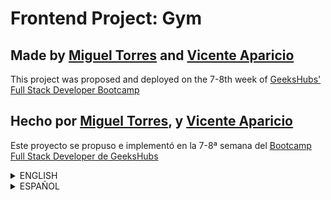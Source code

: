 # Frontend Project: Gym
## Made by [Miguel Torres](https://github.com/migueltmsp) and [Vicente Aparicio](https://github.com/VicenteAparicio)<br>
This project was proposed and deployed on the 7-8th week of [GeeksHubs' Full Stack Developer Bootcamp](https://geekshubsacademy.com/)

## Hecho por [Miguel Torres](https://github.com/migueltmsp), y [Vicente Aparicio](https://github.com/VicenteAparicio)<br>
Este proyecto se propuso e implementó en la 7-8ª semana del [Bootcamp Full Stack Developer de GeeksHubs](https://geekshubsacademy.com/)

<details><summary>ENGLISH</summary>

## Goal and used technologies

This is the second part of a Full Stack project, namely, a website for a gym chain. The requirements for this only-frontend work were the following: <br>

* Home/Main View
* Login View
* Sign Up View
* Appointments View
    * Individual (for each user)
    * List All (Admin)

The technologies we used were: <br> <br>
<img src="https://camo.githubusercontent.com/3e9f1d82233cb9a42ed30a63d093f2b4502d879301f8cce220de7f0d3b84f5bf/687474703a2f2f33636f6e31342e62697a2f636f64652f5f646174612f6a732f696e74726f2f6a732d6c6f676f2e706e67" width= "70vw" height = "70vh" >
<img src="https://cdn.iconscout.com/icon/free/png-256/node-js-3-1174937.png" width= "70vw" height = "70vh" >
<img src="https://ps.w.org/jwt-auth/assets/icon-256x256.png?rev=2298869" width= "70vw" height = "70vh" >
<img src="https://www.shareicon.net/data/256x256/2016/07/08/117367_logo_512x512.png" width= "70vw" height = "70vh" >
<img src="https://cdn.iconscout.com/icon/free/png-256/redux-283024.png" width= "70vw" height = "70vh" >

## Project deployment

Clone the project from [here]().

Install the needed dependencies (on Bash): 
```
npm i
```

This will link you directly to our backend hosted at Heroku.

Although we used 3000 as the default port, you can use another one of your choice, but **remember to change it on index.js / const port**.
<br> <br>
</details>

<details>
<summary>ESPAÑOL</summary>

## Objetivo y tecnologías empleadas
Esta es la segunda parte de un proyecto Full Stack, concretamente de una web para una cadena de gimnasios. Los requisitos para este trabajo de solo frontend fueron: <br>


* Vista Home/Principal
* Vista Login
* Vista Registro
* Vista citas
    * Vista individual (para cada usuario)
    * Vista completa (para el admin)


Las tecnologías empleadas fueron: <br> <br>
<img src="https://camo.githubusercontent.com/3e9f1d82233cb9a42ed30a63d093f2b4502d879301f8cce220de7f0d3b84f5bf/687474703a2f2f33636f6e31342e62697a2f636f64652f5f646174612f6a732f696e74726f2f6a732d6c6f676f2e706e67" width= "70vw" height = "70vh" >
<img src="https://cdn.iconscout.com/icon/free/png-256/node-js-3-1174937.png" width= "70vw" height = "70vh" >
<img src="https://ps.w.org/jwt-auth/assets/icon-256x256.png?rev=2298869" width= "70vw" height = "70vh" >
<img src="https://www.shareicon.net/data/256x256/2016/07/08/117367_logo_512x512.png" width= "70vw" height = "70vh" >
<img src="https://cdn.iconscout.com/icon/free/png-256/redux-283024.png" width= "70vw" height = "70vh" >



Clona el proyecto desde [aquí]().

Instala las dependencias necesarias (desde Bash): 
```
npm i
```

Aunque hemos usado 3000 como el puerto para el backend, puedes emplear otro, pero **recuerda cambiarlo desde index.js / const port**.



## Conclusiones
</details>

